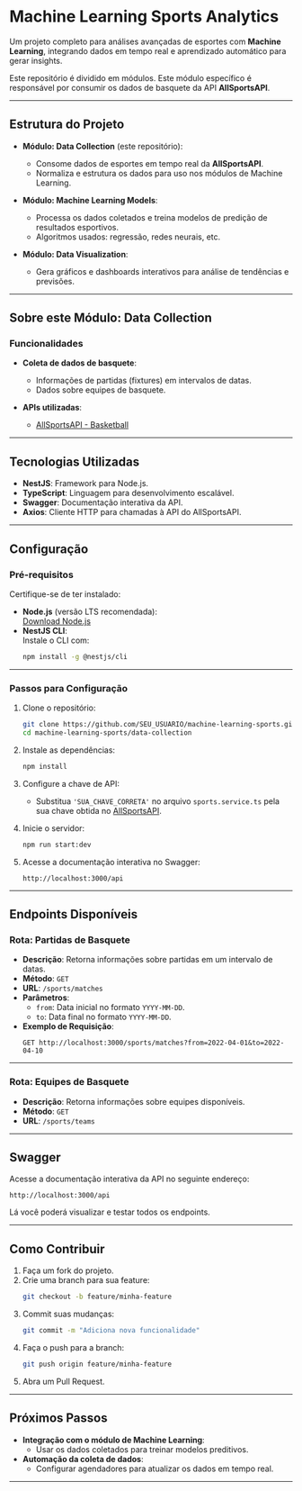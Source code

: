 # **Machine Learning Sports Analytics**

Um projeto completo para análises avançadas de esportes com **Machine Learning**, integrando dados em tempo real e aprendizado automático para gerar insights.

Este repositório é dividido em módulos. Este módulo específico é responsável por consumir os dados de basquete da API **AllSportsAPI**.

---

## **Estrutura do Projeto**

- **Módulo: Data Collection** (este repositório):
  - Consome dados de esportes em tempo real da **AllSportsAPI**.
  - Normaliza e estrutura os dados para uso nos módulos de Machine Learning.

- **Módulo: Machine Learning Models**:
  - Processa os dados coletados e treina modelos de predição de resultados esportivos.
  - Algoritmos usados: regressão, redes neurais, etc.

- **Módulo: Data Visualization**:
  - Gera gráficos e dashboards interativos para análise de tendências e previsões.

---

## **Sobre este Módulo: Data Collection**

### Funcionalidades

- **Coleta de dados de basquete**:
  - Informações de partidas (fixtures) em intervalos de datas.
  - Dados sobre equipes de basquete.

- **APIs utilizadas**:
  - [AllSportsAPI - Basketball](https://allsportsapi.com/basketball-api-documentation)

---

## **Tecnologias Utilizadas**

- **NestJS**: Framework para Node.js.
- **TypeScript**: Linguagem para desenvolvimento escalável.
- **Swagger**: Documentação interativa da API.
- **Axios**: Cliente HTTP para chamadas à API do AllSportsAPI.

---

## **Configuração**

### **Pré-requisitos**

Certifique-se de ter instalado:

- **Node.js** (versão LTS recomendada):  
  [Download Node.js](https://nodejs.org/)
- **NestJS CLI**:  
  Instale o CLI com:
  ```bash
  npm install -g @nestjs/cli
  ```

---

### **Passos para Configuração**

1. Clone o repositório:
   ```bash
   git clone https://github.com/SEU_USUARIO/machine-learning-sports.git
   cd machine-learning-sports/data-collection
   ```

2. Instale as dependências:
   ```bash
   npm install
   ```

3. Configure a chave de API:
   - Substitua `'SUA_CHAVE_CORRETA'` no arquivo `sports.service.ts` pela sua chave obtida no [AllSportsAPI](https://allsportsapi.com/).

4. Inicie o servidor:
   ```bash
   npm run start:dev
   ```

5. Acesse a documentação interativa no Swagger:
   ```
   http://localhost:3000/api
   ```

---

## **Endpoints Disponíveis**

### **Rota: Partidas de Basquete**

- **Descrição**: Retorna informações sobre partidas em um intervalo de datas.
- **Método**: `GET`
- **URL**: `/sports/matches`
- **Parâmetros**:
  - `from`: Data inicial no formato `YYYY-MM-DD`.
  - `to`: Data final no formato `YYYY-MM-DD`.
- **Exemplo de Requisição**:
  ```
  GET http://localhost:3000/sports/matches?from=2022-04-01&to=2022-04-10
  ```

---

### **Rota: Equipes de Basquete**

- **Descrição**: Retorna informações sobre equipes disponíveis.
- **Método**: `GET`
- **URL**: `/sports/teams`

---

## **Swagger**

Acesse a documentação interativa da API no seguinte endereço:  
```
http://localhost:3000/api
```

Lá você poderá visualizar e testar todos os endpoints.

---

## **Como Contribuir**

1. Faça um fork do projeto.
2. Crie uma branch para sua feature:
   ```bash
   git checkout -b feature/minha-feature
   ```
3. Commit suas mudanças:
   ```bash
   git commit -m "Adiciona nova funcionalidade"
   ```
4. Faça o push para a branch:
   ```bash
   git push origin feature/minha-feature
   ```
5. Abra um Pull Request.

---

## **Próximos Passos**

- **Integração com o módulo de Machine Learning**:
  - Usar os dados coletados para treinar modelos preditivos.
- **Automação da coleta de dados**:
  - Configurar agendadores para atualizar os dados em tempo real.

---
